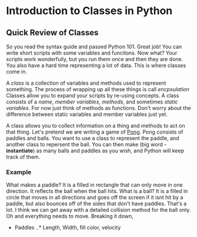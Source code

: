 # Introduction to Classes in Python

## Quick Review of Classes
So you read the syntax guide and passed Python 101. Great job! You can write short scripts with some variables and funcitons. Now what? Your scripts work wonderfully, but you run them once and then they are done. You also have a hard time representing a lot of data. This is where classes come in.

A *class* is a collection of variables and methods used to represent something. The process of wrapping up all these things is call *encpsulation* Classes allow you to expand your scripts by re-using concepts. A class consists of a *name*, *member variables*, *methods*, and sometimes *static variables*. For now just think of methods as functions. Don't worry about the difference between static variables and member variables just yet.

A class allows you to collect information on a thing and methods to act on that thing. Let's pretend we are writing a game of [Pong](https://en.wikipedia.org/wiki/Pong). Pong consists of paddles and balls. You want to use a class to represent the paddle, and another class to repersent the ball. You can then make (big word - **instantiate**) as many balls and paddles as you wish, and Python will keep track of them.

### Example

What makes a paddle? It is a filled in rectangle that can only move in one direction. It reflects the ball when the ball hits. What is a ball? It is a filled in circle that moves in all directions and goes off the screen if it isnt hit by a paddle, but also bounces off of the sides that don't have paddles. That's a lot. I think we can get away with a detailed collision method for the ball only. Oh and everything needs to move. Breaking it down,
* Paddles
..* Length, Width, fill color, velocity
